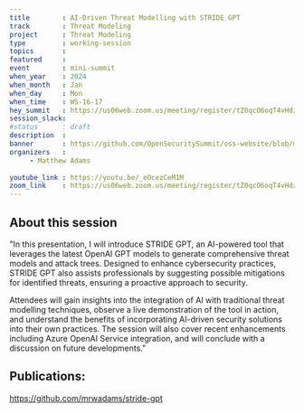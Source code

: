 ```yaml
---
title        : AI-Driven Threat Modelling with STRIDE GPT
track        : Threat Modeling
project      : Threat Modeling
type         : working-session
topics       :
featured     :
event        : mini-summit
when_year    : 2024
when_month   : Jan
when_day     : Mon
when_time    : WS-16-17
hey_summit   : https://us06web.zoom.us/meeting/register/tZ0qcO6oqT4vHdzNlmi6FJmvWs0DxnXPSFMA
session_slack:
#status      : draft
description  :
banner       : https://github.com/OpenSecuritySummit/oss-website/blob/main/content/sessions/2024/mini-summits/Jan/banners/AI%20Driven%20Thret%20Modeling.jpeg?raw=true
organizers   :
     - Matthew Adams
     
youtube_link : https://youtu.be/_eOcezCeM1M
zoom_link    : https://us06web.zoom.us/meeting/register/tZ0qcO6oqT4vHdzNlmi6FJmvWs0DxnXPSFMA
---
```


## About this session
"In this presentation, I will introduce STRIDE GPT, an AI-powered tool that leverages the latest OpenAI GPT models to generate comprehensive threat models and attack trees. Designed to enhance cybersecurity practices, STRIDE GPT also assists professionals by suggesting possible mitigations for identified threats, ensuring a proactive approach to security. 

Attendees will gain insights into the integration of AI with traditional threat modelling techniques, observe a live demonstration of the tool in action, and understand the benefits of incorporating AI-driven security solutions into their own practices. The session will also cover recent enhancements including Azure OpenAI Service integration, and will conclude with a discussion on future developments."

## Publications:
https://github.com/mrwadams/stride-gpt
